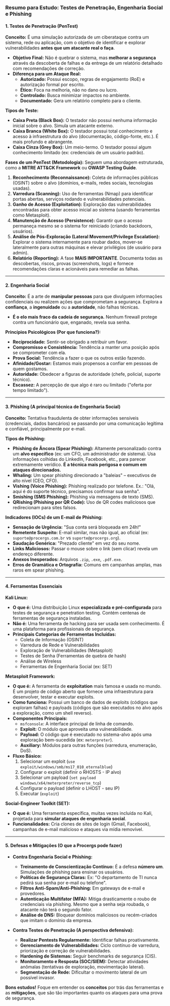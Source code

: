 
### **Resumo para Estudo: Testes de Penetração, Engenharia Social e Phishing**

#### **1. Testes de Penetração (PenTest)**

**Conceito:** É uma simulação autorizada de um ciberataque contra um sistema, rede ou aplicação, com o objetivo de identificar e explorar vulnerabilidades **antes que um atacante real o faça**.

*   **Objetivo Final:** Não é quebrar o sistema, mas **melhorar a segurança** através da descoberta de falhas e da entrega de um relatório detalhado com recomendações de correção.
*   **Diferença para um Ataque Real:**
    *   **Autorizado:** Possui escopo, regras de engajamento (RoE) e autorização formal por escrito.
    *   **Ético:** Foca na melhoria, não no dano ou lucro.
    *   **Controlado:** Busca minimizar impactos no ambiente.
    *   **Documentado:** Gera um relatório completo para o cliente.

**Tipos de Teste:**
*   **Caixa Preta (Black Box):** O testador não possui nenhuma informação inicial sobre o alvo. Simula um atacante externo.
*   **Caixa Branca (White Box):** O testador possui total conhecimento e acesso à infraestrutura do alvo (documentação, código-fonte, etc.). É mais profundo e abrangente.
*   **Caixa Cinza (Grey Box):** Um meio-termo. O testador possui algum conhecimento limitado (ex: credenciais de um usuário padrão).

**Fases de um PenTest (Metodologia):**
Seguem uma abordagem estruturada, como a **MITRE ATT&CK Framework** ou **OWASP Testing Guide**.

1.  **Reconhecimento (Reconnaissance):** Coleta de informações públicas (OSINT) sobre o alvo (domínios, e-mails, redes sociais, tecnologias usadas).
2.  **Varredura (Scanning):** Uso de ferramentas (Nmap) para identificar portas abertas, serviços rodando e vulnerabilidades potenciais.
3.  **Ganho de Acesso (Exploitation):** Exploração das vulnerabilidades encontradas para obter acesso inicial ao sistema (usando ferramentas como Metasploit).
4.  **Manutenção de Acesso (Persistence):** Garantir que o acesso permaneça mesmo se o sistema for reiniciado (criando backdoors, usuários).
5.  **Análise de Pós-Exploração (Lateral Movement/Privilege Escalation):** Explorar o sistema internamente para roubar dados, mover-se lateralmente para outras máquinas e elevar privilégios (de usuário para admin).
6.  **Relatório (Reporting):** A fase **MAIS IMPORTANTE**. Documenta todas as descobertas, riscos, provas (screenshots, logs) e fornece recomendações claras e acionáveis para remediar as falhas.

---

#### **2. Engenharia Social**

**Conceito:** É a arte de **manipular pessoas** para que divulguem informações confidenciais ou realizem ações que comprometam a segurança. Explora a **confiança**, a **ingenuidade** ou a **autoridade**, não falhas técnicas.

*   **É o elo mais fraco da cadeia de segurança.** Nenhum firewall protege contra um funcionário que, enganado, revela sua senha.

**Princípios Psicológicos (Por que funciona?):**
*   **Reciprocidade:** Sentir-se obrigado a retribuir um favor.
*   **Compromisso e Consistência:** Tendência a manter uma posição após se comprometer com ela.
*   **Prova Social:** Tendência a fazer o que os outros estão fazendo.
*   **Afinidade/Gostar:** Estamos mais propensos a confiar em pessoas de quem gostamos.
*   **Autoridade:** Obedecer a figuras de autoridade (chefe, policial, suporte técnico).
*   **Escassez:** A percepção de que algo é raro ou limitado ("oferta por tempo limitado").

---

#### **3. Phishing (A principal técnica de Engenharia Social)**

**Conceito:** Tentativa fraudulenta de obter informações sensíveis (credenciais, dados bancários) se passando por uma comunicação legítima e confiável, principalmente por e-mail.

**Tipos de Phishing:**

*   **Phishing de Âncora (Spear Phishing):** Altamente personalizado contra um **alvo específico** (ex: um CFO, um administrador de sistema). Usa informações colhidas do LinkedIn, Facebook, etc., para parecer extremamente verídico. **É a técnica mais perigosa e comum em ataques direcionados.**
*   **Whaling:** Um spear phishing direcionado a "baleias" – executivos de alto nível (CEO, CFO).
*   **Vishing (Voice Phishing):** Phishing realizado por telefone. Ex.: "Olá, aqui é do suporte técnico, precisamos confirmar sua senha".
*   **Smishing (SMS Phishing):** Phishing via mensagens de texto (SMS).
*   **QRishing (Phishing por QR Code):** Uso de QR codes maliciosos que redirecionam para sites falsos.

**Indicadores (IOCs) de um E-mail de Phishing:**
*   **Sensação de Urgência:** "Sua conta será bloqueada em 24h!"
*   **Remetente Suspeito:** E-mail similar, mas não igual, ao oficial (ex: `suporte@procergs.com.br` vs `suporte@procergs.org`).
*   **Saudação Genérica:** "Prezado cliente" em vez do seu nome.
*   **Links Maliciosos:** Passar o mouse sobre o link (sem clicar) revela um endereço diferente.
*   **Anexos Inesperados:** Arquivos `.zip`, `.exe`, `.pdf.exe`.
*   **Erros de Gramática e Ortografia:** Comuns em campanhas amplas, mas raros em spear phishing.

---

#### **4. Ferramentas Essenciais**

**Kali Linux:**
*   **O que é:** Uma distribuição Linux **especializada e pré-configurada** para testes de segurança e penetration testing. Contém centenas de ferramentas de segurança instaladas.
*   **Não é:** Uma ferramenta de hacking para ser usada sem conhecimento. É uma plataforma para profissionais de segurança.
*   **Principais Categorias de Ferramentas Incluídas:**
    *   Coleta de Informação (OSINT)
    *   Varredura de Rede e Vulnerabilidades
    *   Exploração de Vulnerabilidades (Metasploit)
    *   Testes de Senha (Ferramentas de quebra de hash)
    *   Análise de Wireless
    *   Ferramentas de Engenharia Social (ex: SET)

**Metasploit Framework:**
*   **O que é:** A ferramenta de **exploitation** mais famosa e usada no mundo. É um projeto de código aberto que fornece uma infraestrutura para desenvolver, testar e executar exploits.
*   **Como funciona:** Possui um banco de dados de exploits (códigos que exploram falhas) e payloads (códigos que são executados no alvo após a exploração, como um shell reverso).
*   **Componentes Principais:**
    *   `msfconsole`: A interface principal de linha de comando.
    *   **Exploit:** O módulo que aproveita uma vulnerabilidade.
    *   **Payload:** O código que é executado no sistema-alvo após uma exploração bem-sucedida (ex: `meterpreter`).
    *   **Auxiliary:** Módulos para outras funções (varredura, enumeração, DoS).
*   **Fluxo Básico:**
    1.  Selecionar um exploit (`use exploit/windows/smb/ms17_010_eternalblue`)
    2.  Configurar o exploit (definir o RHOSTS - IP alvo)
    3.  Selecionar um payload (`set payload windows/x64/meterpreter/reverse_tcp`)
    4.  Configurar o payload (definir o LHOST - seu IP)
    5.  Executar (`exploit`)

**Social-Engineer Toolkit (SET):**
*   **O que é:** Uma ferramenta específica, muitas vezes incluída no Kali, projetada para **simular ataques de engenharia social**.
*   **Funcionalidades:** Cria clones de sites de login (Gmail, Facebook), campanhas de e-mail malicioso e ataques via mídia removível.

---

#### **5. Defesas e Mitigações (O que a Procergs pode fazer)**

*   **Contra Engenharia Social e Phishing:**
    *   **Treinamento de Conscientização Contínuo:** É a defesa **número um**. Simulações de phishing para ensinar os usuários.
    *   **Políticas de Segurança Claras:** Ex: "O departamento de TI nunca pedirá sua senha por e-mail ou telefone".
    *   **Filtros Anti-Spam/Anti-Phishing:** Em gateways de e-mail e provedores.
    *   **Autenticação Multifator (MFA):** Mitiga drasticamente o roubo de credenciais via phishing. Mesmo que a senha seja roubada, o atacante não terá o segundo fator.
    *   **Análise de DNS:** Bloquear domínios maliciosos ou recém-criados que imitam o domínio da empresa.

*   **Contra Testes de Penetração (A perspectiva defensiva):**
    *   **Realizar Pentests Regularmente:** Identificar falhas proativamente.
    *   **Gerenciamento de Vulnerabilidades:** Ciclo contínuo de varredura, priorização e correção de vulnerabilidades.
    *   **Hardening de Sistemas:** Seguir benchmarks de segurança (CIS).
    *   **Monitoramento e Resposta (SOC/SIEM):** Detectar atividades anômalas (tentativas de exploração, movimentação lateral).
    *   **Segmentação de Rede:** Dificultar o movimento lateral de um possível invasor.

**Bons estudos!** Foque em entender os **conceitos** por trás das ferramentas e as **mitigações**, que são tão importantes quanto os ataques para uma prova de segurança.